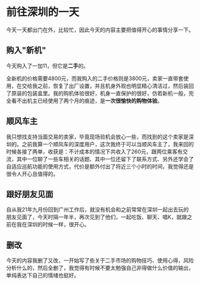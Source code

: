 # 前往深圳的一天

今天一天都出门在外，比较忙，因此今天的内容主要把值得开心的事情分享一下。

## 购入"新机"
今天购入了一加11，但它是**二手**的。

全新机的价格需要4800元，而我购入的二手价格则是3800元，卖家一直带套使用，在交给我之前，恢复了出厂设置，并且机身外观也明显精心清洁过，然后装回了原装的包装盒里。我的购机体验很好，机身一直保护的很好，仿若新机一般，完全看不出机主已经使用了两个月的痕迹，是**一次很愉快的购物体验**。

## 顺风车主
我只想找支持当面交易的卖家，毕竟现场验机会放心一些，而找到的这个卖家是深圳的。之前我算一个顺风车的深度用户，这次我终于可以当顺风车主了，我来回的时候各接了两单，收获是：不计成本的情况下共收入了260元，跟两位乘客有交流，其中一位聊了一些车相关的话题、其中一位还留下了联系方式、另外还学会了自适应巡航功能的使用方式，代价是额外付出了将近三个小时的时间，我觉得还是很令人开心且值得的。

## 跟好朋友见面
自从我21年九月份回到广州工作后，就没有机会和之前常常在深圳一起出去玩的朋友见面了，今天时隔一年半，再次见到了他们，一起吃饭、聊天、唱K，就跟之前在我在深圳的时候一样，很开心。

## 删改
今天的内容我删了又改，一开始写了些关于二手市场的购物技巧、使用心得，风险分析什么的，然后全删了，我觉得有时候不要太勉强自己非得做什么价值的输出，单纯表达下自己的情绪也挺好。